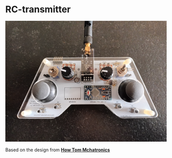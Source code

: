 # RC-transmitter

![](images/RC-transmitter.jpg)

Based on the design from **[How Tom Mchatronics](https://howtomechatronics.com/projects/diy-arduino-rc-transmitter/)**